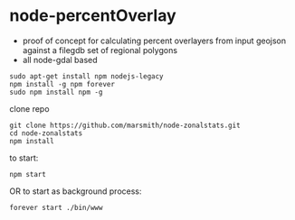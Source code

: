 # node-percentOverlay

* proof of concept for calculating percent overlayers from input geojson against a filegdb set of regional polygons
* all node-gdal based

```
sudo apt-get install npm nodejs-legacy
npm install -g npm forever
sudo npm install npm -g
```

clone repo
```
git clone https://github.com/marsmith/node-zonalstats.git
cd node-zonalstats
npm install
```

to start:
```
npm start
```

OR to start as background process:
```
forever start ./bin/www
```

